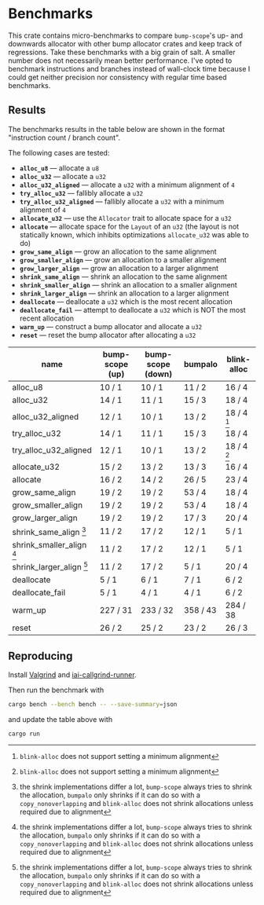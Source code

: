 # Benchmarks

This crate contains micro-benchmarks to compare `bump-scope`'s up- and downwards allocator with other bump allocator crates and keep track of regressions. Take these benchmarks with a big grain of salt. A smaller number does not necessarily mean better performance. I've opted to benchmark instructions and branches instead of wall-clock time because I could get neither precision nor consistency with regular time based benchmarks.

## Results

The benchmarks results in the table below are shown in the format "instruction count / branch count".

The following cases are tested:
- **`alloc_u8`** —  allocate a `u8`
- **`alloc_u32`** —  allocate a `u32`
- **`alloc_u32_aligned`** —  allocate a `u32` with a minimum alignment of `4`
- **`try_alloc_u32`** —  fallibly allocate a `u32`
- **`try_alloc_u32_aligned`** —  fallibly allocate a `u32` with a minimum alignment of `4`
- **`allocate_u32`** —  use the `Allocator` trait to allocate space for a `u32`
- **`allocate`** —  allocate space for the `Layout` of an `u32` (the layout is not statically known, which inhibits optimizations `allocate_u32` was able to do)
- **`grow_same_align`** —  grow an allocation to the same alignment
- **`grow_smaller_align`** —  grow an allocation to a smaller alignment
- **`grow_larger_align`** —  grow an allocation to a larger alignment
- **`shrink_same_align`** —  shrink an allocation to the same alignment
- **`shrink_smaller_align`** —  shrink an allocation to a smaller alignment
- **`shrink_larger_align`** —  shrink an allocation to a larger alignment
- **`deallocate`** —  deallocate a `u32` which is the most recent allocation
- **`deallocate_fail`** —  attempt to deallocate a `u32` which is NOT the most recent allocation
- **`warm_up`** —  construct a bump allocator and allocate a `u32`
- **`reset`** —  reset the bump allocator after allocating a `u32`

<!-- table start -->

| name                      | bump-scope (up) | bump-scope (down) | bumpalo  | blink-alloc |
|---------------------------|-----------------|-------------------|----------|-------------|
| alloc_u8                  | 10 / 1          | 10 / 1            | 11 / 2   | 16 / 4      |
| alloc_u32                 | 14 / 1          | 11 / 1            | 15 / 3   | 18 / 4      |
| alloc_u32_aligned         | 12 / 1          | 10 / 1            | 13 / 2   | 18 / 4 [^1] |
| try_alloc_u32             | 14 / 1          | 11 / 1            | 15 / 3   | 18 / 4      |
| try_alloc_u32_aligned     | 12 / 1          | 10 / 1            | 13 / 2   | 18 / 4 [^1] |
| allocate_u32              | 15 / 2          | 13 / 2            | 13 / 3   | 16 / 4      |
| allocate                  | 16 / 2          | 14 / 2            | 26 / 5   | 23 / 4      |
| grow_same_align           | 19 / 2          | 19 / 2            | 53 / 4   | 18 / 4      |
| grow_smaller_align        | 19 / 2          | 19 / 2            | 53 / 4   | 18 / 4      |
| grow_larger_align         | 19 / 2          | 19 / 2            | 17 / 3   | 20 / 4      |
| shrink_same_align [^2]    | 11 / 2          | 17 / 2            | 12 / 1   | 5 / 1       |
| shrink_smaller_align [^2] | 11 / 2          | 17 / 2            | 12 / 1   | 5 / 1       |
| shrink_larger_align [^2]  | 11 / 2          | 17 / 2            | 5 / 1    | 20 / 4      |
| deallocate                | 5 / 1           | 6 / 1             | 7 / 1    | 6 / 2       |
| deallocate_fail           | 5 / 1           | 4 / 1             | 4 / 1    | 6 / 2       |
| warm_up                   | 227 / 31        | 233 / 32          | 358 / 43 | 284 / 38    |
| reset                     | 26 / 2          | 25 / 2            | 23 / 2   | 26 / 3      |


<!-- table end -->

[^1]: `blink-alloc` does not support setting a minimum alignment
[^2]: the shrink implementations differ a lot, `bump-scope` always tries to shrink the allocation, `bumpalo` only shrinks if it can do so with a `copy_nonoverlapping` and `blink-alloc` does not shrink allocations unless required due to alignment

## Reproducing

Install [Valgrind](https://iai-callgrind.github.io/iai-callgrind/latest/html/installation/prerequisites.html) and [iai-callgrind-runner](https://iai-callgrind.github.io/iai-callgrind/latest/html/installation/iai_callgrind.html).

Then run the benchmark with
```bash
cargo bench --bench bench -- --save-summary=json
```
and update the table above with
```bash
cargo run
```